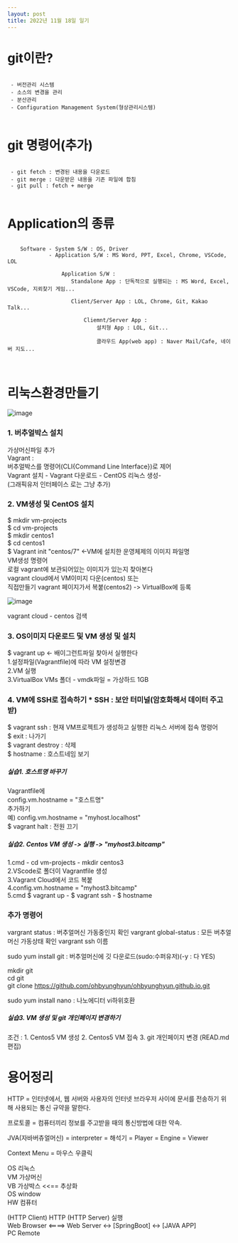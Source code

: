 ```yaml
---
layout: post
title: 2022년 11월 18일 일기
---
```


# git이란?

<pre>
<code>
 - 버전관리 시스템
 - 소스의 변경을 관리
 - 분산관리
 - Configuration Management System(형상관리시스템)
</code>
</pre>

# git 명령어(추가)

<pre>
<code>
 - git fetch : 변경된 내용을 다운로드
 - git merge : 다운받은 내용을 기존 파일에 합침
 - git pull : fetch + merge
</code>
</pre>
 

 # Application의 종류

 <pre>
<code>
    Software - System S/W : OS, Driver
             - Application S/W : MS Word, PPT, Excel, Chrome, VSCode, LOL

                 Application S/W : 
                    Standalone App : 단독적으로 실행되는 : MS Word, Excel, VSCode, 지뢰찾기 게임...

                    Client/Server App : LOL, Chrome, Git, Kakao Talk...

                        Cliemnt/Server App : 
                            설치형 App : LOL, Git...

                            클라우드 App(web app) : Naver Mail/Cafe, 네이버 지도...

</code>
</pre>



# **리눅스환경만들기**

![image]({{site.baseurl}}/assets/images/1118/1.JPG)

### 1. 버추얼박스 설치

가상머신파일 추가   
Vagrant :    
버추얼박스를 명령어(CLI{Command Line Interface})로 제어   
Vagrant 설치 - Vagrant 다운로드 - CentOS 리눅스 생성-    
(그래픽유저 인터페이스 로는 그냥 추가)


### 2. VM생성 및 CentOS 설치

 $ mkdir vm-projects    
$ cd vm-projects   
$ mkdir centos1   
$ cd centos1   
$ Vagrant init "centos/7" <-VM에  설치한 운영체제의 이미지 파일명   
VM생성 명령어   
로컬 vagrant에 보관되어있는 이미지가 있는지 찾아본다   
vagrant cloud에서 VM이미지 다운(centos) 또는   
직접만들기 vagrant 페이지가서 복붙(centos2) -> VirtualBox에 등록   

![image]({{site.baseurl}}/assets/images/1118/2.JPG)

vagrant cloud - centos 검색    

### 3. OS이미지 다운로드 및 VM 생성 및 설치   

 $ vagrant up <- 배이그런트파일 찾아서 실행한다   
1.설정파일(Vagrantfile)에 따라 VM 설정변경   
2.VM 실행   
3.VirtualBox VMs 폴더 - vmdk파일 = 가상하드 1GB   

### 4. VM에 SSH로 접속하기  * SSH : 보안 터미널(암호화해서 데이터 주고받)

$ vagrant ssh : 현재 VM프로젝트가 생성하고 실행한 리눅스 서버에 접속 명령어   
$ exit : 나가기   
$ vagrant destroy : 삭제   
$ hostname : 호스트네임 보기   

##### 실습1. 호스트명 바꾸기   

Vagrantfile에    
config.vm.hostname = "호스트명"   
추가하기   
예) config.vm.hostname = "myhost.localhost"   
 $ vagrant halt : 전원 끄기   
   
##### 실습2. Centos VM 생성 -> 실행 -> "myhost3.bitcamp"   

1.cmd - cd vm-projects - mkdir centos3   
2.VScode로 폴더이 Vagrantfile 생성   
3.Vagrant Cloud에서 코드 복붙   
4.config.vm.hostname = "myhost3.bitcamp"   
5.cmd $ vagrant up - $ vagrant ssh - $ hostname   


### 추가 명령어

vargrant status : 버추얼머신 가동중인지 확인
vargrant global-status : 모든 버추얼머신 가동상태 확인
vargrant ssh 이름

sudo yum install git : 버추얼머신에 깃 다운로드(sudo:수퍼유저)(-y : 다 YES)  

mkdir git   
cd git   
git clone https://github.com/ohbyunghyun/ohbyunghyun.github.io.git

sudo yum install nano : 나노에디터 vi하위호환

##### 실습3. VM 생성 및 git 개인페이지 변경하기   

조건 : 1. Centos5 VM 생성 
        2. Centos5 VM 접속
        3. git 개인페이지 변경 (READ.md 편집)





# 용어정리 
   
HTTP = 인터넷에서, 웹 서버와 사용자의 인터넷 브라우저 사이에 문서를 전송하기 위해 사용되는 통신 규약을 말한다.

프로토콜 = 컴퓨터끼리 정보를 주고받을 때의 통신방법에 대한 약속.

JVA(자바버츄얼머신) = interpreter = 해석기 = Player = Engine = Viewer

Context Menu = 마우스 우클릭

OS 리눅스   
VM 가상머신   
VB 가상박스         <<== 추상화   
OS window   
HW 컴퓨터   

(HTTP Client)  HTTP  (HTTP Server)                실행   
 Web Browser  <====>   Web Server <-> [SpringBoot] <-> [JAVA APP]            
    PC                   Remote